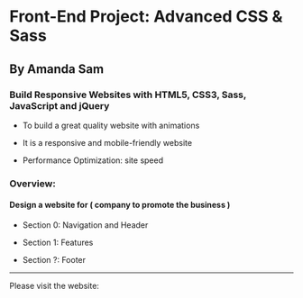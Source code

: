 # Front-End Project: Advanced CSS & Sass

## By Amanda Sam

### Build Responsive Websites with HTML5, CSS3, Sass, JavaScript and jQuery

- To build a great quality website with animations

- It is a responsive and mobile-friendly website

- Performance Optimization: site speed

### Overview:

#### Design a website for ( company to promote the business )

- Section 0: Navigation and Header

- Section 1: Features

- Section ?: Footer

-------------------------------------------

Please visit the website:<br/>
